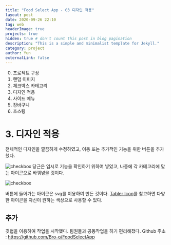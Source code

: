```yaml
---
title: "Food Select App - 03 디자인 적용"
layout: post
date: 2020-09-26 22:10
tag: web
headerImage: true
projects: true
hidden: true # don't count this post in blog pagination
description: "This is a simple and minimalist template for Jekyll."
category: project
author: Yun
externalLink: false
---
```



 0. 프로젝트 구상
 1. 랜덤 이미지
 2. 체크박스 카테고리
 3. 디자인 적용
 4. 사이드 메뉴
 5. 장바구니
 6. 호스팅

# 3. 디자인 적용
전체적인 디자인을 깔끔하게 수정하였고, 이동 또는 추가적인 기능을 위한 버튼을 추가했다.

![checkbox](https://bro-o.github.io/assets/images/design1.png)
당근은 임시로 기능을 확인하기 위하여 넣었고, 나중에 각 카테고리에 맞는 아이콘으로 바꿔넣을 것이다.

![checkbox](https://bro-o.github.io/assets/images/design2.png)

버튼에 들어가는 아이콘은 svg를 이용하여 만든 것이다.
[Tabler Icon](https://tablericons.com/)를 참고하면 다양한 아이콘을 자신이 원하는 색상으로 사용할 수 있다.

## 추가
깃헙을 이용하여 작업을 시작했다. 팀원들과 공동작업을 하기 편리해졌다.
Github 주소 : https://github.com/Bro-o/FoodSelectApp
